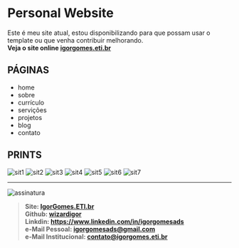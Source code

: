 # Personal Website 

Este é meu site atual, estou disponibilizando para que possam usar o template ou que venha contribuir melhorando.  
**Veja o site online [igorgomes.eti.br](https://igorgomes.eti.br)**

## PÁGINAS

* home
* sobre
* currículo
* servições
* projetos
* blog
* contato

## PRINTS

![sit1](https://user-images.githubusercontent.com/51889513/140585150-812f1b46-b20a-423d-874c-635ae7010f17.png)
![sit2](https://user-images.githubusercontent.com/51889513/140585162-f13510b5-6486-4845-8722-cbed852962eb.png)
![sit3](https://user-images.githubusercontent.com/51889513/140585168-ad0e2401-863c-4345-9c34-dc55691d3881.png)
![sit4](https://user-images.githubusercontent.com/51889513/140585191-a8646911-3915-44d3-a53d-733f4d936992.png)
![sit5](https://user-images.githubusercontent.com/51889513/140585197-a953869b-6092-46bf-96ba-b9a240352e1c.png)
![sit6](https://user-images.githubusercontent.com/51889513/140585208-e30e0e8e-7ab9-48d0-a345-26c80fc44d9a.png)
![sit7](https://user-images.githubusercontent.com/51889513/140585218-479a729b-9646-4dfe-8568-417ff9577b8a.png)



---
![assinatura](https://user-images.githubusercontent.com/51889513/138512526-05ef6818-49a7-4f5a-a16f-ffef43b26ee5.jpg)
> **Site: [IgorGomes.ETI.br](https://igorgomes.eti.br)**  
> **Github: [wizardigor](https://github.com/wizardigor)**  
> **Linkdin: https://www.linkedin.com/in/igorgomesads**  
> **e-Mail Pessoal: igorgomesads@gmail.com**  
> **e-Mail Institucional: contato@igorgomes.eti.br**  
